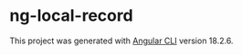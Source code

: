 # ng-local-record

This project was generated with [Angular CLI](https://github.com/angular/angular-cli) version 18.2.6.
